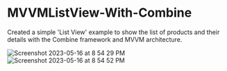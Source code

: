# MVVMListView-With-Combine
Created a simple 'List View' example to show the list of products and their details with the Combine framework and MVVM architecture.



![Screenshot 2023-05-16 at 8 54 29 PM](https://github.com/aashish124/MVVMListView-With-Combine/assets/109128539/dfd14057-51b6-4d0b-8b18-55104a001328)
![Screenshot 2023-05-16 at 8 54 52 PM](https://github.com/aashish124/MVVMListView-With-Combine/assets/109128539/3d460202-c7c6-4d27-8608-7ca4c20a35c4)
